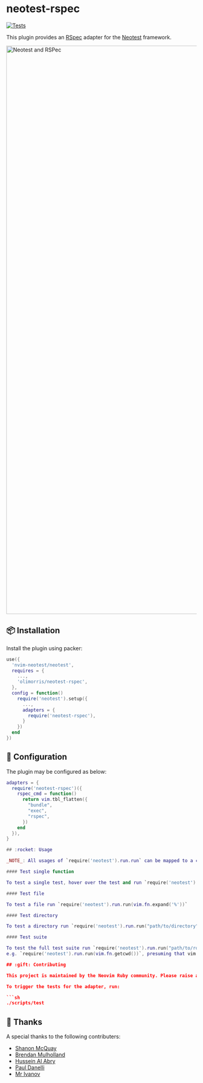 # neotest-rspec

[![Tests](https://github.com/olimorris/neotest-rspec/actions/workflows/ci.yml/badge.svg?branch=main)](https://github.com/olimorris/neotest-rspec/actions/workflows/ci.yml)

This plugin provides an [RSpec](https://rspec.info) adapter for the [Neotest](https://github.com/nvim-neotest/neotest) framework.

<img width="1502" alt="Neotest and RSPec" src="https://user-images.githubusercontent.com/9512444/174159395-d4dc5e1e-9c3c-449f-b235-6fc8835fed5b.png">

## :package: Installation

Install the plugin using packer:

```lua
use({
  'nvim-neotest/neotest',
  requires = {
    ...,
    'olimorris/neotest-rspec',
  },
  config = function()
    require('neotest').setup({
      ...,
      adapters = {
        require('neotest-rspec'),
      }
    })
  end
})
```

## :wrench: Configuration

The plugin may be configured as below:

```lua
adapters = {
  require('neotest-rspec')({
    rspec_cmd = function()
      return vim.tbl_flatten({
        "bundle",
        "exec",
        "rspec",
      })
    end
  }),
}

## :rocket: Usage

_NOTE_: All usages of `require('neotest').run.run` can be mapped to a command in your config (this is not included and should be done by yourself).

#### Test single function

To test a single test, hover over the test and run `require('neotest').run.run()`

#### Test file

To test a file run `require('neotest').run.run(vim.fn.expand('%'))`

#### Test directory

To test a directory run `require('neotest').run.run("path/to/directory")`

#### Test suite

To test the full test suite run `require('neotest').run.run("path/to/root_project")`
e.g. `require('neotest').run.run(vim.fn.getcwd())`, presuming that vim's directory is the same as the project root.

## :gift: Contributing

This project is maintained by the Neovim Ruby community. Please raise a PR if you are interested in adding new functionality or fixing any bugs. When submitting a bug, please include an example spec that can be tested.

To trigger the tests for the adapter, run:

```sh
./scripts/test
```

## :clap: Thanks

A special thanks to the following contributers:

- [Shanon McQuay](https://github.com/compactcode)
- [Brendan Mulholland](https://github.com/bmulholland)
- [Hussein Al Abry](https://github.com/zidhuss)
- [Paul Danelli](https://github.com/prdanelli)
- [Mr Ivanov](https://github.com/alxekb)
